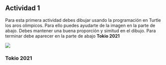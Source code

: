 ## Actividad 1 
Para esta primera actividad debes dibujar usando la programación en Turtle los aros olimpicos. Para ello puedes ayudarte de la imagen en la parte de abajo.
Debes mantener una buena proporción y simitud en el dibujo. Para terminar debe aparecer en la parte de abajo **Tokio 2021**

![](https://e7.pngegg.com/pngimages/164/481/png-clipart-olympic-rings-olympic-rings-thumbnail.png)
### Tokio 2021
